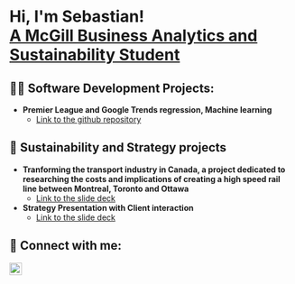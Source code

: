 <h1>Hi, I'm Sebastian!</br> <a href="https://github.com/Sebastian-Andalytics">A McGill Business Analytics and Sustainability Student</a></h1>

<h2>👨‍💻 Software Development Projects:</h2>

- <b>Premier League and Google Trends regression, Machine learning</b>
  - [Link to the github repository](https://github.com/Sebastian-Andalytics/INSY336/tree/main/PremierLeagueAnalyticsProject)

<h2>🌲 Sustainability and Strategy projects</h2>

- <b>Tranforming the transport industry in Canada, a project dedicated to researching the costs and implications of creating a high speed rail line between Montreal, Toronto and Ottawa</b>
   - [Link to the slide deck](https://mcgill-my.sharepoint.com/:p:/r/personal/sebastian_andersen_mail_mcgill_ca/Documents/Portfolio/Transforming_The_Transport_Industry.pptx?d=w5644ad445fe147d489e7b5716450a28e&csf=1&web=1&e=Vbl8is)
- <b>Strategy Presentation with Client interaction</b>
   - [Link to the slide deck](https://mcgill-my.sharepoint.com/:p:/g/personal/sebastian_andersen_mail_mcgill_ca/ESr3tZWJ_BhCnUfEmYF8fr0B1ynKIknVk1bl8gu5e5mY8Q?e=wimBaU)


<h2> 🤳 Connect with me:</h2>


[<img align="left" alt="JoshMadakor | LinkedIn" width="22px" src="https://cdn.jsdelivr.net/npm/simple-icons@v3/icons/linkedin.svg" />][linkedin]

[linkedin]: https://www.linkedin.com/in/sebastian-engh-andersen-ab0590254/

<!--
**joshmadakor1/joshmadakor1** is a ✨ _special_ ✨ repository because its `README.md` (this file) appears on your GitHub profile.

Here are some ideas to get you started:

- 🔭 I’m currently working on ...
- 🌱 I’m currently learning ...
- 👯 I’m looking to collaborate on ...
- 🤔 I’m looking for help with ...
- 💬 Ask me about ...
- 📫 How to reach me: ...
- 😄 Pronouns: ...
- ⚡ Fun fact: ...
-->

